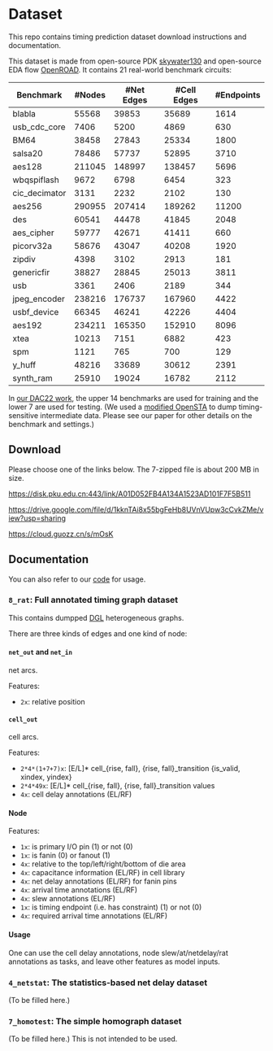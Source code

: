 # Dataset
This repo contains timing prediction dataset download instructions and documentation.

This dataset is made from open-source PDK [skywater130](https://github.com/google/skywater-pdk) and open-source EDA flow [OpenROAD](https://github.com/The-OpenROAD-Project). It contains 21 real-world benchmark circuits:

| Benchmark      | #Nodes | #Net Edges | #Cell Edges | #Endpoints |
| -------------- | ------ | ---------- | ----------- | ---------- |
| blabla         | 55568  | 39853      | 35689       | 1614       |
| usb\_cdc\_core | 7406   | 5200       | 4869        | 630        |
| BM64           | 38458  | 27843      | 25334       | 1800       |
| salsa20        | 78486  | 57737      | 52895       | 3710       |
| aes128         | 211045 | 148997     | 138457      | 5696       |
| wbqspiflash    | 9672   | 6798       | 6454        | 323        |
| cic\_decimator | 3131   | 2232       | 2102        | 130        |
| aes256         | 290955 | 207414     | 189262      | 11200      |
| des            | 60541  | 44478      | 41845       | 2048       |
| aes\_cipher    | 59777  | 42671      | 41411       | 660        |
| picorv32a      | 58676  | 43047      | 40208       | 1920       |
| zipdiv         | 4398   | 3102       | 2913        | 181        |
| genericfir     | 38827  | 28845      | 25013       | 3811       |
| usb            | 3361   | 2406       | 2189        | 344        |
| jpeg\_encoder  | 238216 | 176737     | 167960      | 4422       |
| usbf\_device   | 66345  | 46241      | 42226       | 4404       |
| aes192         | 234211 | 165350     | 152910      | 8096       |
| xtea           | 10213  | 7151       | 6882        | 423        |
| spm            | 1121   | 765        | 700         | 129        |
| y\_huff        | 48216  | 33689      | 30612       | 2391       |
| synth\_ram     | 25910  | 19024      | 16782       | 2112       |

In [our DAC22 work](https://guozz.cn/publication/mltimerdac-22/), the upper 14 benchmarks are used for training and the lower 7 are used for testing. (We used a [modified OpenSTA](https://github.com/TimingPredict/OpenSTADump) to dump timing-sensitive intermediate data. Please see our paper for other details on the benchmark and settings.)

## Download
Please choose one of the links below. The 7-zipped file is about 200 MB in size.

https://disk.pku.edu.cn:443/link/A01D052FB4A134A1523AD101F7F5B511

https://drive.google.com/file/d/1kknTAi8x55bgFeHb8UVnVUpw3cCvkZMe/view?usp=sharing

https://cloud.guozz.cn/s/mOsK

## Documentation
You can also refer to our [code](https://github.com/TimingPredict/TimingPredict) for usage.

### `8_rat`: Full annotated timing graph dataset
This contains dumpped [DGL](https://www.dgl.ai/) heterogeneous graphs.

There are three kinds of edges and one kind of node:

#### `net_out` and `net_in`
net arcs.

Features:

- `2x`: relative position

#### `cell_out`
cell arcs.

Features:

-   `2*4*(1+7+7)x`: [E/L]\* cell\_{rise, fall}, {rise, fall}\_transition {is\_valid, xindex, yindex}
-   `2*4*49x`: [E/L]\* cell\_{rise, fall}, {rise, fall}\_transition values
-   `4x`: cell delay annotations (EL/RF)

#### Node
Features:

*   `1x`: is primary I/O pin (1) or not (0)
*   `1x`: is fanin (0) or fanout (1)
*   `4x`: relative to the top/left/right/bottom of die area
*   `4x`: capacitance information (EL/RF) in cell library
*   `4x`: net delay annotations (EL/RF) for fanin pins
*   `4x`: arrival time annotations (EL/RF)
*   `4x`: slew annotations (EL/RF)
*   `1x`: is timing endpoint (i.e. has constraint) (1) or not (0)
*   `4x`: required arrival time annotations (EL/RF)

#### Usage
One can use the cell delay annotations, node slew/at/netdelay/rat annotations as tasks, and leave other features as model inputs.

### `4_netstat`: The statistics-based net delay dataset
(To be filled here.)

### `7_homotest`: The simple homograph dataset
(To be filled here.) This is not intended to be used.

